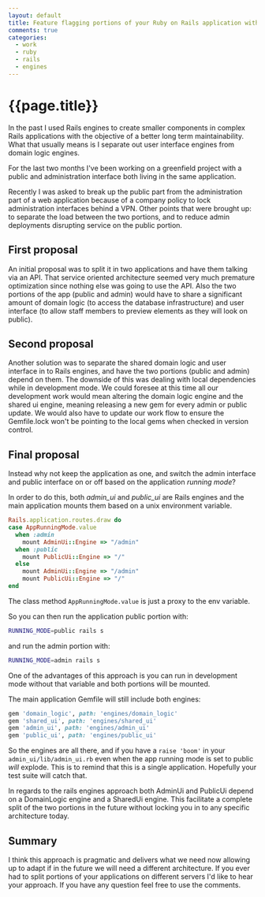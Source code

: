 ```yaml
---
layout: default
title: Feature flagging portions of your Ruby on Rails application with engines
comments: true
categories:
  - work
  - ruby
  - rails
  - engines
---
```


# {{page.title}}

In the past I used Rails engines to create smaller components in complex Rails applications with the objective of a better long term maintainability. What that usually means is I separate out user interface engines from domain logic engines.

For the last two months I've been working on a greenfield project with a public and administration interface both living in the same application.

Recently I was asked to break up the public part from the administration part of a web application because of a company policy to lock administration interfaces behind a VPN. Other points that were brought up: to separate the load between the two portions, and to reduce admin deployments disrupting service on the public portion.

## First proposal

An initial proposal was to split it in two applications and have them talking via an API. That service oriented architecture seemed very much premature optimization since nothing else was going to use the API. Also the two portions of the app (public and admin) would have to share a significant amount of domain logic (to access the database infrastructure) and user interface (to allow staff members to preview elements as they will look on public).

## Second proposal

Another solution was to separate the shared domain logic and user interface in to Rails engines, and have the two portions (public and admin) depend on them. The downside of this was dealing with local dependencies while in development mode. We could foresee at this time all our development work would mean altering the domain logic engine and the shared ui engine, meaning releasing a new gem for every admin or public update. We would also have to update our work flow to ensure the Gemfile.lock won't be pointing to the local gems when checked in version control.

## Final proposal

Instead why not keep the application as one, and switch the admin interface and public interface on or off based on the application *running mode*?

In order to do this, both *admin_ui* and *public_ui* are Rails engines and the main application mounts them based on a unix environment variable.

~~~ruby
Rails.application.routes.draw do
case AppRunningMode.value
  when :admin
    mount AdminUi::Engine => "/admin"
  when :public
    mount PublicUi::Engine => "/"
  else
    mount AdminUi::Engine => "/admin"
    mount PublicUi::Engine => "/"
end
~~~

The class method `AppRunningMode.value` is just a proxy to the env variable.

So you can then run the application public portion with:

~~~bash
RUNNING_MODE=public rails s
~~~

and run the admin portion with:

~~~bash
RUNNING_MODE=admin rails s
~~~

One of the advantages of this approach is you can run in development mode without that variable and both portions will be mounted.

The main application Gemfile will still include both engines:

~~~ruby
gem 'domain_logic', path: 'engines/domain_logic'
gem 'shared_ui', path: 'engines/shared_ui'
gem 'admin_ui', path: 'engines/admin_ui'
gem 'public_ui', path: 'engines/public_ui'
~~~

So the engines are all there, and if you have a `raise 'boom'` in your `admin_ui/lib/admin_ui.rb` even when the app running mode is set to public *will* explode. This is to remind that this is a single application. Hopefully your test suite will catch that.

In regards to the rails engines approach both AdminUi and PublicUi depend on a DomainLogic engine and a SharedUi engine. This facilitate a complete split of the two portions in the future without locking you in to any specific architecture today.


## Summary
I think this approach is pragmatic and delivers what we need now allowing up to adapt if in the future we will need a different architecture. If you ever had to split portions of your applications on different servers I'd like to hear your approach. If you have any question feel free to use the comments.
